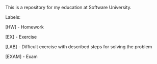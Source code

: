 This is a repository for my education at Software University.

Labels:

[HW] - Homework

[EX] - Exercise

[LAB] - Difficult exercise with described steps for solving the problem

[EXAM] - Exam
